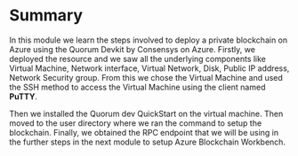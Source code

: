 # Summary

In this module we learn the steps involved to deploy a private blockchain on Azure using the Quorum Devkit by Consensys on Azure. Firstly, we deployed the resource and we saw all the underlying components like Virtual Machine, Network interface, Virtual Network, Disk, Public IP address, Network Security group. From this we chose the Virtual Machine and used the SSH method to access the Virtual Machine using the client named **PuTTY**.  

Then we installed the Quorum dev QuickStart on the virtual machine. Then moved to the user directory where we ran the command to setup the blockchain. Finally, we obtained the RPC endpoint that we will be using in the further steps in the next module to setup Azure Blockchain Workbench.